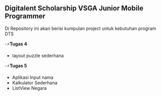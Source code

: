 ## Digitalent Scholarship VSGA Junior Mobile Programmer

Di Repository ini akan berisi kumpulan project untuk kebutuhan program DTS

-⚡**Tugas 4**  
  - layout puzzle sederhana


-⚡**Tugas 5** 
  - Aplikasi Input nama
  - Kalkulator Sederhana
  - ListView Negara
